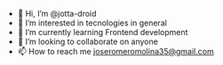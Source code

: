 - 👋 Hi, I’m @jotta-droid
- 👀 I’m interested in tecnologies in general
- 🌱 I’m currently learning Frontend development
- 💞️ I’m looking to collaborate on anyone
- 📫 How to reach me joseromeromolina35@gmail.com

<!---
jotta-droid/jotta-droid is a ✨ special ✨ repository because its `README.md` (this file) appears on your GitHub profile.
You can click the Preview link to take a look at your changes.
--->
